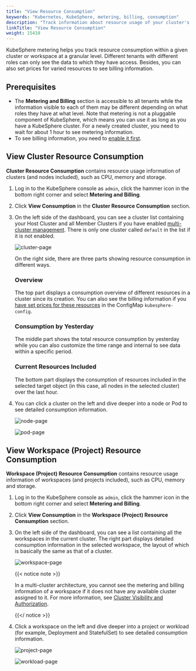 ```yaml
---
title: "View Resource Consumption"
keywords: "Kubernetes, KubeSphere, metering, billing, consumption"
description: "Track information about resource usage of your cluster's workloads at different levels."
linkTitle: "View Resource Consumption"
weight: 15410
---
```


KubeSphere metering helps you track resource consumption within a given cluster or workspace at a granular level. Different tenants with different roles can only see the data to which they have access. Besides, you can also set prices for varied resources to see billing information.

## Prerequisites 

- The **Metering and Billing** section is accessible to all tenants while the information visible to each of them may be different depending on what roles they have at what level. Note that metering is not a pluggable component of KubeSphere, which means you can use it as long as you have a KubeSphere cluster. For a newly created cluster, you need to wait for about 1 hour to see metering information.
- To see billing information, you need to [enable it first](../enable-billing/).

## View Cluster Resource Consumption 

**Cluster Resource Consumption** contains resource usage information of clusters (and nodes included), such as CPU, memory and storage.

1. Log in to the KubeSphere console as `admin`, click the hammer icon in the bottom right corner and select **Metering and Billing**.

2. Click **View Consumption** in the **Cluster Resource Consumption** section.

3. On the left side of the dashboard, you can see a cluster list containing your Host Cluster and all Member Clusters if you have enabled [multi-cluster management](../../../multicluster-management/). There is only one cluster called `default` in the list if it is not enabled.

   ![cluster-page](/images/docs/toolbox/metering-and-billing/view-resource-consumption/cluster-page.png)

   On the right side, there are three parts showing resource consumption in different ways.

   ### Overview

   The top part displays a consumption overview of different resources in a cluster since its creation. You can also see the billing information if you [have set prices for these resources](../enable-billing/) in the ConfigMap `kubesphere-config`.

   ### Consumption by Yesterday

   The middle part shows the total resource consumption by yesterday while you can also customize the time range and internal to see data within a specific period.

   ### Current Resources Included

   The bottom part displays the consumption of resources included in the selected target object (in this case, all nodes in the selected cluster) over the last hour.

4. You can click a cluster on the left and dive deeper into a node or Pod to see detailed consumption information.

   ![node-page](/images/docs/toolbox/metering-and-billing/view-resource-consumption/node-page.png)
   
   ![pod-page](/images/docs/toolbox/metering-and-billing/view-resource-consumption/pod-page.png)

## View Workspace (Project) Resource Consumption

**Workspace (Project) Resource Consumption** contains resource usage information of workspaces (and projects included), such as CPU, memory and storage.

1. Log in to the KubeSphere console as `admin`, click the hammer icon in the bottom right corner and select **Metering and Billing**.

2. Click **View Consumption** in the **Workspace (Project) Resource Consumption** section.

3. On the left side of the dashboard, you can see a list containing all the workspaces in the current cluster. The right part displays detailed consumption information in the selected workspace, the layout of which is basically the same as that of a cluster.

   ![workspace-page](/images/docs/toolbox/metering-and-billing/view-resource-consumption/workspace-page.png)

   {{< notice note >}}

   In a multi-cluster architecture, you cannot see the metering and billing information of a workspace if it does not have any available cluster assigned to it. For more information, see [Cluster Visibility and Authorization](../../../cluster-administration/cluster-settings/cluster-visibility-and-authorization/).

   {{</ notice >}} 

4. Click a workspace on the left and dive deeper into a project or workload (for example, Deployment and StatefulSet) to see detailed consumption information.

   ![project-page](/images/docs/toolbox/metering-and-billing/view-resource-consumption/project-page.png)

   ![workload-page](/images/docs/toolbox/metering-and-billing/view-resource-consumption/workload-page.png)